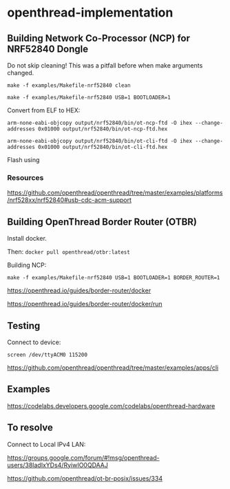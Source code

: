 # openthread-implementation

## Building Network Co-Processor (NCP) for NRF52840 Dongle

Do not skip cleaning! This was a pitfall before when make arguments changed.

`make -f examples/Makefile-nrf52840 clean`

`make -f examples/Makefile-nrf52840 USB=1 BOOTLOADER=1`



Convert from ELF to HEX:

`arm-none-eabi-objcopy output/nrf52840/bin/ot-ncp-ftd -O ihex --change-addresses 0x01000 output/nrf52840/bin/ot-ncp-ftd.hex`

`arm-none-eabi-objcopy output/nrf52840/bin/ot-cli-ftd -O ihex --change-addresses 0x01000 output/nrf52840/bin/ot-cli-ftd.hex`

Flash using

### Resources
https://github.com/openthread/openthread/tree/master/examples/platforms/nrf528xx/nrf52840#usb-cdc-acm-support

## Building OpenThread Border Router (OTBR)

Install docker.

Then:
`docker pull openthread/otbr:latest`

Building NCP:

`make -f examples/Makefile-nrf52840 USB=1 BOOTLOADER=1 BORDER_ROUTER=1`

https://openthread.io/guides/border-router/docker

https://openthread.io/guides/border-router/docker/run

## Testing

Connect to device:

`screen /dev/ttyACM0 115200`

https://github.com/openthread/openthread/tree/master/examples/apps/cli


## Examples

https://codelabs.developers.google.com/codelabs/openthread-hardware

## To resolve

Connect to Local IPv4 LAN:

https://groups.google.com/forum/#!msg/openthread-users/38ladIxYDs4/RyiwIO0QDAAJ

https://github.com/openthread/ot-br-posix/issues/334
